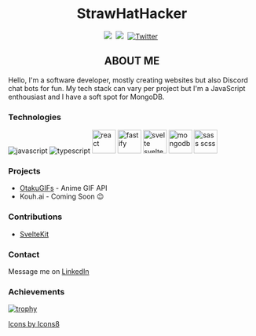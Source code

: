 <h1 align="center">StrawHatHacker</h1>

<p align="center">
    <a href="https://www.linkedin.com/in/panos-ntais">
        <img src="https://img.shields.io/badge/-LINKEDIN-blue?logo=linkedin&logoWidth=15&color=0A66C2&style=for-the-badge"/></a>&nbsp;
    <a href="https://codepen.io/strawhathacker">
        <img src="https://img.shields.io/badge/-CODEPEN-black?logo=codepen&logoWidth=16&style=for-the-badge"/></a>&nbsp;
    <a href="https://twitter.com/xSkillers3">
        <img src="https://img.shields.io/badge/Twitter-1DA1F2?style=for-the-badge&logo=twitter&logoColor=white" alt="Twitter" /></a>&nbsp;
</p>

<h2 align="center">ABOUT ME</h2>

Hello, I'm a software developer, mostly creating websites but also Discord chat bots for fun. My tech stack can vary per project but I'm a JavaScript enthousiast and I have a soft spot for MongoDB. 

<h3>Technologies</h3>

<div>
    <img src="https://img.icons8.com/color/50/000000/javascript--v1.png" alt="javascript"/>
    <img src="https://img.icons8.com/color/50/000000/typescript.png" alt="typescript"/>
    <img height="48px" src="https://img.icons8.com/color/50/000000/react-native.png" alt="react"/>
    <img height="48px" src="https://www.fastify.io/images/fastify-logo-inverted.2180cc6b1919d47a.png" alt="fastify"/>
    <img height="48px" src="https://img.icons8.com/doodle/48/000000/svetle.png" alt="svelte sveltekit"/>
    <img height="48px" src="https://img.icons8.com/color/48/000000/mongodb.png" alt="mongodb"/>
    <img height="48px" src="https://sass-lang.com/assets/img/styleguide/color-1c4aab2b.png" alt="sass scss"/>
</div>

<h3>Projects</h3>

* [OtakuGIFs](https://otakugifs.xyz) - Anime GIF API
* Kouh.ai - Coming Soon 😉

<h3>Contributions</h3>

* [SvelteKit](https://github.com/sveltejs/kit)

<h3>Contact</h3>

Message me on [LinkedIn](https://www.linkedin.com/in/panos-ntais)

<h3>Achievements</h3>

[![trophy](https://github-profile-trophy.vercel.app/?username=ryo-ma&theme=darkhub&column=8rank=S&margin-w=10&no-bg=true&no-frame=true)](https://github.com/ryo-ma/github-profile-trophy)

<a href="https://icons8.com/icon/123603/react-native">Icons by Icons8</a>
